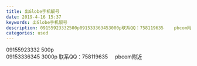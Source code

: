 ```yaml
---
title: 出Globe手机靓号
date: 2019-4-16 15:37
keywords: 出Globe手机靓号
description: 09155923332500p091533363453000p联系QQ：758119635    pbcom附近
categories: used
---
```

<td class="t_f" id="postmessage_3517682">

09155923332 500p<br/>
09153336345 3000p 联系QQ：758119635     pbcom附近</td>

